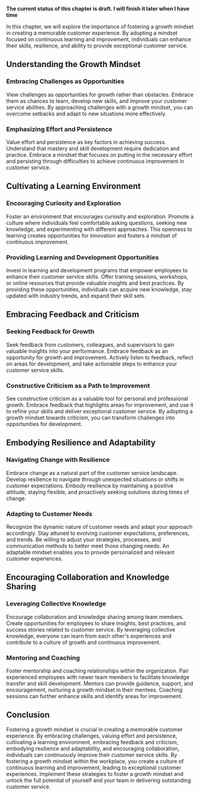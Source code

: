 **The current status of this chapter is draft. I will finish it later when I have time**

In this chapter, we will explore the importance of fostering a growth mindset in creating a memorable customer experience. By adopting a mindset focused on continuous learning and improvement, individuals can enhance their skills, resilience, and ability to provide exceptional customer service.

Understanding the Growth Mindset
--------------------------------

### Embracing Challenges as Opportunities

View challenges as opportunities for growth rather than obstacles. Embrace them as chances to learn, develop new skills, and improve your customer service abilities. By approaching challenges with a growth mindset, you can overcome setbacks and adapt to new situations more effectively.

### Emphasizing Effort and Persistence

Value effort and persistence as key factors in achieving success. Understand that mastery and skill development require dedication and practice. Embrace a mindset that focuses on putting in the necessary effort and persisting through difficulties to achieve continuous improvement in customer service.

Cultivating a Learning Environment
----------------------------------

### Encouraging Curiosity and Exploration

Foster an environment that encourages curiosity and exploration. Promote a culture where individuals feel comfortable asking questions, seeking new knowledge, and experimenting with different approaches. This openness to learning creates opportunities for innovation and fosters a mindset of continuous improvement.

### Providing Learning and Development Opportunities

Invest in learning and development programs that empower employees to enhance their customer service skills. Offer training sessions, workshops, or online resources that provide valuable insights and best practices. By providing these opportunities, individuals can acquire new knowledge, stay updated with industry trends, and expand their skill sets.

Embracing Feedback and Criticism
--------------------------------

### Seeking Feedback for Growth

Seek feedback from customers, colleagues, and supervisors to gain valuable insights into your performance. Embrace feedback as an opportunity for growth and improvement. Actively listen to feedback, reflect on areas for development, and take actionable steps to enhance your customer service skills.

### Constructive Criticism as a Path to Improvement

See constructive criticism as a valuable tool for personal and professional growth. Embrace feedback that highlights areas for improvement, and use it to refine your skills and deliver exceptional customer service. By adopting a growth mindset towards criticism, you can transform challenges into opportunities for development.

Embodying Resilience and Adaptability
-------------------------------------

### Navigating Change with Resilience

Embrace change as a natural part of the customer service landscape. Develop resilience to navigate through unexpected situations or shifts in customer expectations. Embody resilience by maintaining a positive attitude, staying flexible, and proactively seeking solutions during times of change.

### Adapting to Customer Needs

Recognize the dynamic nature of customer needs and adapt your approach accordingly. Stay attuned to evolving customer expectations, preferences, and trends. Be willing to adjust your strategies, processes, and communication methods to better meet those changing needs. An adaptable mindset enables you to provide personalized and relevant customer experiences.

Encouraging Collaboration and Knowledge Sharing
-----------------------------------------------

### Leveraging Collective Knowledge

Encourage collaboration and knowledge sharing among team members. Create opportunities for employees to share insights, best practices, and success stories related to customer service. By leveraging collective knowledge, everyone can learn from each other's experiences and contribute to a culture of growth and continuous improvement.

### Mentoring and Coaching

Foster mentorship and coaching relationships within the organization. Pair experienced employees with newer team members to facilitate knowledge transfer and skill development. Mentors can provide guidance, support, and encouragement, nurturing a growth mindset in their mentees. Coaching sessions can further enhance skills and identify areas for improvement.

Conclusion
----------

Fostering a growth mindset is crucial in creating a memorable customer experience. By embracing challenges, valuing effort and persistence, cultivating a learning environment, embracing feedback and criticism, embodying resilience and adaptability, and encouraging collaboration, individuals can continuously improve their customer service skills. By fostering a growth mindset within the workplace, you create a culture of continuous learning and improvement, leading to exceptional customer experiences. Implement these strategies to foster a growth mindset and unlock the full potential of yourself and your team in delivering outstanding customer service.
